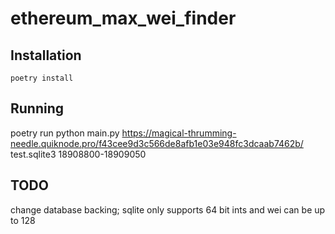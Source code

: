 # ethereum_max_wei_finder
## Installation
`poetry install`

## Running
poetry run python main.py https://magical-thrumming-needle.quiknode.pro/f43cee9d3c566de8afb1e03e948fc3dcaab7462b/ test.sqlite3 18908800-18909050

## TODO
change database backing; sqlite only supports 64 bit ints and wei can be up to 128